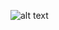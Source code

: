 ![alt text](https://www.royalstgeorges.com/wp-content/uploads/2018/08/huts-royal-st-georges-golf-club-0076-Edit.jpg)
